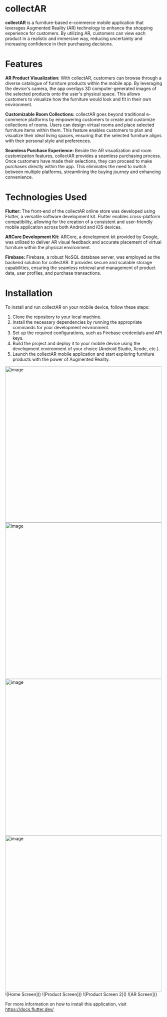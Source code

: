 # collectAR

**collectAR** is a furniture-based e-commerce mobile application that leverages Augmented Reality (AR) technology to enhance the shopping experience for customers. By utilizing AR, customers can view each product in a realistic and immersive way, reducing uncertainty and increasing confidence in their purchasing decisions.

# Features
**AR Product Visualization:** With collectAR, customers can browse through a diverse catalogue of furniture products within the mobile app. By leveraging the device's camera, the app overlays 3D computer-generated images of the selected products onto the user's physical space. This allows customers to visualize how the furniture would look and fit in their own environment.

**Customizable Room Collections:** collectAR goes beyond traditional e-commerce platforms by empowering customers to create and customize collections of rooms. Users can design virtual rooms and place selected furniture items within them. This feature enables customers to plan and visualize their ideal living spaces, ensuring that the selected furniture aligns with their personal style and preferences.

**Seamless Purchase Experience:** Beside the AR visualization and room customization features, collectAR provides a seamless purchasing process. Once customers have made their selections, they can proceed to make purchases directly within the app. This eliminates the need to switch between multiple platforms, streamlining the buying journey and enhancing convenience.

# Technologies Used
**Flutter:** The front-end of the collectAR online store was developed using Flutter, a versatile software development kit. Flutter enables cross-platform compatibility, allowing for the creation of a consistent and user-friendly mobile application across both Android and iOS devices.

**ARCore Development Kit:** ARCore, a development kit provided by Google, was utilized to deliver AR visual feedback and accurate placement of virtual furniture within the physical environment.

**Firebase:** Firebase, a robust NoSQL database server, was employed as the backend solution for collectAR. It provides secure and scalable storage capabilities, ensuring the seamless retrieval and management of product data, user profiles, and purchase transactions.

# Installation
To install and run collectAR on your mobile device, follow these steps:

1. Clone the repository to your local machine.
2. Install the necessary dependencies by running the appropriate commands for your development environment.
3. Set up the required configurations, such as Firebase credentials and API keys.
4. Build the project and deploy it to your mobile device using the development environment of your choice (Android Studio, Xcode, etc.).
5. Launch the collectAR mobile application and start exploring furniture products with the power of Augmented Reality.
<img width="500" alt="image" src="https://github.com/wadjei-01/collectAR/assets/101362617/d24d2a25-9f81-458a-bcaf-b6d470301c23">
<img width="500" alt="image" src="https://github.com/wadjei-01/collectAR/assets/101362617/2dcb431c-0c32-4b2c-bcd2-6c78b8fd15b0">
<img width="500" alt="image" src="https://github.com/wadjei-01/collectAR/assets/101362617/b2e861ff-192c-4541-828d-52aa8cc2e2a6">
<img width="500" alt="image" src="https://github.com/wadjei-01/collectAR/assets/101362617/1ccd7df5-2453-466d-ac4a-8fb6e4542ec7">
![Home Screen]() ![Product Screen]() 
![Product Screen 2]() ![AR Screen]()








For more information on how to install this application, visit https://docs.flutter.dev/

